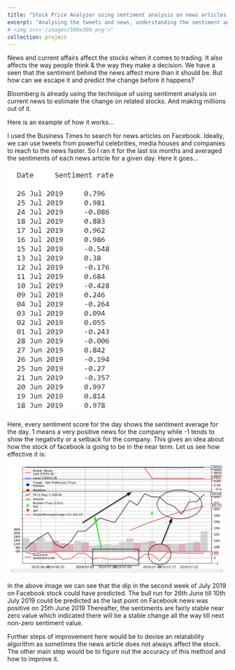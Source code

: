 ```yaml
---
title: "Stock Price Analyzer using sentiment analysis on news articles and tweets"
excerpt: "Analysing the tweets and news, understanding the sentiment and predicting the stocks they are going to affect.<br/>"
# <img src='/images/500x300.png'>"
collection: project
---
```


News and current affairs affect the stocks when it comes to trading. It also affects the way people think & the way they make a decision.
We have a seen that the sentiment behind the news affect more than it should be.
But how can we escape it and predict the change before it happens?

Bloomberg is already using the technique of using sentiment analysis on current news to estimate the change on related stocks.
And making millions out of it.

Here is an example of how it works...

I used the Business Times to search for news articles on Facebook. Ideally, we can use tweets from powerful celebrities, media houses
and companies to reach to the news faster. So I ran it for the last six months and averaged the sentiments of each news article for a
given day. Here it goes...

<img src='/images/Sentiments.png'>

Here, every sentiment score for the day shows the sentiment average for the day. 1 means a very positive news for the company while -1
tends to show the negativity or a setback for the company. This gives an idea about how the stock of facebook is going to be in the
near term. Let us see how effective it is:

<img src='/images/Predictions.png'>

In the above image we can see that the dip in the second week of July 2019 on Facebook stock could have predicted.
The bull run for 26th June till 10th July 2019 could be predicted as the last point on Facebook news was positive on 25th June 2019
Thereafter, the sentiments are fairly stable near zero value which indicated there will be a stable change all the way till next
non-zero sentiment value. 

Further steps of improvement here would be to devise an relatability algorithm as sometimes the news article does not always affect the
stock. The other main step would be to figure out the accuracy of this method and how to improve it.
